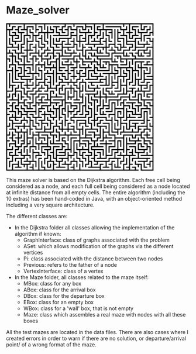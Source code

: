 # Maze_solver
![cover](https://github.com/Jean-Lcs/Maze_solver/blob/main/maze_example.png)

This maze solver is based on the Dijkstra algorithm. Each free cell being considered as a node, and each full cell being considered as a node located at infinite distance from all empty cells.
The entire algorithm (including the 10 extras) has been hand-coded in Java, with an object-oriented method including a very square architecture.

The different classes are:

  - In the Dijkstra folder all classes allowing the implementation of the algorithm if known:
      - GraphInterface: class of graphs associated with the problem
      - ASet: which allows modification of the graphs via the different vertices
      - Pi: class associated with the distance between two nodes
      - Previous: refers to the father of a node
      - VertexInterface: class of a vertex
  - In the Maze folder, all classes related to the maze itself:
      - MBox: class for any box
      - ABox: class for the arrival box
      - DBox: class for the departure box
      - EBox: class for an empty box
      - WBox: class for a 'wall' box, that is not empty
      - Maze: class which assembles a real maze with nodes with all these boxes
 
 All the test mazes are located in the data files.
 There are also cases where I created errors in order to warn if there are no solution, or departure/arrival point/ of a wrong format of the maze.
